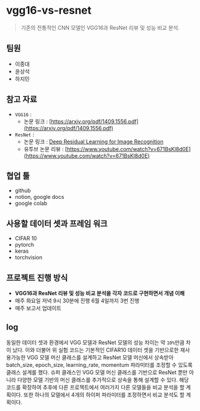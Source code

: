 # vgg16-vs-resnet

> 기존의 전통적인 CNN 모델인 VGG16과 ResNet 리뷰 및 성능 비교 분석.

## 팀원

- 이종대
- 윤상석
- 하지민

## 참고 자료

- `VGG16` :
  - 논문 링크 : [https://arxiv.org/pdf/1409.1556.pdf](https://arxiv.org/pdf/1409.1556.pdf)
- `ResNet` :
  - 논문 링크 : [Deep Residual Learning for Image Recognition](https://www.cv-foundation.org/openaccess/content_cvpr_2016/papers/He_Deep_Residual_Learning_CVPR_2016_paper.pdf)
  - 유투브 논문 리뷰 : [https://www.youtube.com/watch?v=671BsKl8d0E](https://www.youtube.com/watch?v=671BsKl8d0E)

## 협업 툴

- github
- notion, google docs
- google colab

## 사용할 데이터 셋과 프레임 워크

- CIFAR 10
- pytorch
- keras
- torchvision

## 프로젝트 진행 방식

- **VGG16과 ResNet 리뷰 및 성능 비교 분석을 각자 코드로 구현하면서 개념 이해**
- 매주 화요일 저녁 9시 30분에 진행 6월 4일까지 3번 진행
- 매주 보고서 업데이트

## log

동일한 데이터 셋과 환경에서 VGG 모델과 ResNet 모델의 성능 차이는 약 `10%`만큼 차이 났다. 이와 더불어 위 실험 코드는 기본적인 CIFAR10 데이터 셋을 기반으로한 재사용가능한 VGG 모델 머신 클래스를 설계하고 ResNet 모델 머신에서 상속받아 batch_size, epoch_size, learning_rate, momentum 파라미터를 조정할 수 있도록 클래스 설계를 했다. 슈퍼 클래스인 VGG 모델 머신 클래스를 기반으로 ResNet 뿐만 아니라 다양한 모델 기반의 머신 클래스를 추가적으로 상속을 통해 설계할 수 있다. 해당 코드를 확장하여 추후에 다른 프로젝트에서 여러가지 다른 모델들을 비교 분석을 할 계획이다. 또한 하나의 모델에서 4개의 하이퍼 파라미터를 조정하면서 비교 분석도 할 계획이다.
